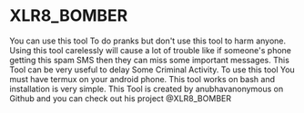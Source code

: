 # XLR8_BOMBER
You can use this tool To do pranks but don't use this tool to harm anyone. Using this tool carelessly will cause a lot of trouble like if someone's phone getting this spam SMS then they can miss some important messages.   This Tool can be very useful to delay Some Criminal Activity. To use this tool You must have termux on your android phone. This tool works on bash and installation is very simple. This Tool is created by anubhavanonymous on Github and you can check out his project @XLR8_BOMBER
